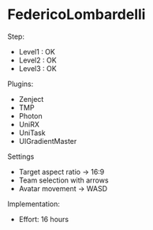 # FedericoLombardelli

Step:
- Level1 : OK
- Level2 : OK
- Level3 : OK

Plugins:
- Zenject
- TMP
- Photon
- UniRX
- UniTask
- UIGradientMaster

Settings
- Target aspect ratio -> 16:9
- Team selection with arrows
- Avatar movement -> WASD

Implementation:
 - Effort: 16 hours
